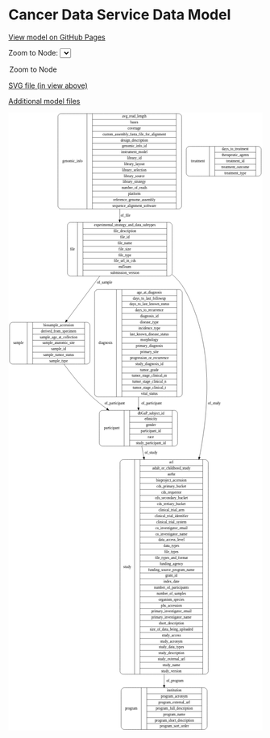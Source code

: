 <link rel='stylesheet' href="assets/style.css">
<link rel='stylesheet' href="https://unpkg.com/leaflet@1.5.1/dist/leaflet.css" integrity="sha512-xwE/Az9zrjBIphAcBb3F6JVqxf46+CDLwfLMHloNu6KEQCAWi6HcDUbeOfBIptF7tcCzusKFjFw2yuvEpDL9wQ==" crossorigin="">
<script type="text/javascript" src="https://code.jquery.com/jquery-3.2.1.min.js"></script>
<script type="text/javascript"  src="https://unpkg.com/leaflet@1.5.1/dist/leaflet.js"></script>
<script type="text/javascript" src="assets/actions.js"></script>

Cancer Data Service Data Model
==============================

[View model on GitHub Pages](https://cbiit.github.io/cds-model)



Zoom to Node: <select id="node_select">
  <option value="">Zoom to Node</option>
</select>
<div id="model"></div>

<p>
<a href="./model-desc/cds-model.svg">SVG file (in view above)</a>
<p>
<a href="./model-desc">Additional model files</a>
<div id='graph' style='display:off;'>
<svg width="979pt" height="2385pt"
 viewBox="0.00 0.00 978.50 2385.00" xmlns="http://www.w3.org/2000/svg" xmlns:xlink="http://www.w3.org/1999/xlink">
<g id="graph0" class="graph" transform="scale(1 1) rotate(0) translate(4 2381)">
<title>Perl</title>
<polygon fill="#ffffff" stroke="transparent" points="-4,4 -4,-2381 974.5,-2381 974.5,4 -4,4"/>
<!-- sample -->
<g id="node1" class="node">
<title>sample</title>
<path fill="none" stroke="#000000" d="M12,-1410C12,-1410 298,-1410 298,-1410 304,-1410 310,-1416 310,-1422 310,-1422 310,-1559 310,-1559 310,-1565 304,-1571 298,-1571 298,-1571 12,-1571 12,-1571 6,-1571 0,-1565 0,-1559 0,-1559 0,-1422 0,-1422 0,-1416 6,-1410 12,-1410"/>
<text text-anchor="middle" x="34" y="-1486.8" font-family="Times,serif" font-size="14.00" fill="#000000">sample</text>
<polyline fill="none" stroke="#000000" points="68,-1410 68,-1571 "/>
<text text-anchor="middle" x="78.5" y="-1486.8" font-family="Times,serif" font-size="14.00" fill="#000000"> </text>
<polyline fill="none" stroke="#000000" points="89,-1410 89,-1571 "/>
<text text-anchor="middle" x="189" y="-1555.8" font-family="Times,serif" font-size="14.00" fill="#000000">biosample_accession</text>
<polyline fill="none" stroke="#000000" points="89,-1548 289,-1548 "/>
<text text-anchor="middle" x="189" y="-1532.8" font-family="Times,serif" font-size="14.00" fill="#000000">derived_from_specimen</text>
<polyline fill="none" stroke="#000000" points="89,-1525 289,-1525 "/>
<text text-anchor="middle" x="189" y="-1509.8" font-family="Times,serif" font-size="14.00" fill="#000000">sample_age_at_collection</text>
<polyline fill="none" stroke="#000000" points="89,-1502 289,-1502 "/>
<text text-anchor="middle" x="189" y="-1486.8" font-family="Times,serif" font-size="14.00" fill="#000000">sample_anatomic_site</text>
<polyline fill="none" stroke="#000000" points="89,-1479 289,-1479 "/>
<text text-anchor="middle" x="189" y="-1463.8" font-family="Times,serif" font-size="14.00" fill="#000000">sample_id</text>
<polyline fill="none" stroke="#000000" points="89,-1456 289,-1456 "/>
<text text-anchor="middle" x="189" y="-1440.8" font-family="Times,serif" font-size="14.00" fill="#000000">sample_tumor_status</text>
<polyline fill="none" stroke="#000000" points="89,-1433 289,-1433 "/>
<text text-anchor="middle" x="189" y="-1417.8" font-family="Times,serif" font-size="14.00" fill="#000000">sample_type</text>
<polyline fill="none" stroke="#000000" points="289,-1410 289,-1571 "/>
<text text-anchor="middle" x="299.5" y="-1486.8" font-family="Times,serif" font-size="14.00" fill="#000000"> </text>
</g>
<!-- participant -->
<g id="node5" class="node">
<title>participant</title>
<path fill="none" stroke="#000000" d="M358,-1093.5C358,-1093.5 636,-1093.5 636,-1093.5 642,-1093.5 648,-1099.5 648,-1105.5 648,-1105.5 648,-1219.5 648,-1219.5 648,-1225.5 642,-1231.5 636,-1231.5 636,-1231.5 358,-1231.5 358,-1231.5 352,-1231.5 346,-1225.5 346,-1219.5 346,-1219.5 346,-1105.5 346,-1105.5 346,-1099.5 352,-1093.5 358,-1093.5"/>
<text text-anchor="middle" x="394" y="-1158.8" font-family="Times,serif" font-size="14.00" fill="#000000">participant</text>
<polyline fill="none" stroke="#000000" points="442,-1093.5 442,-1231.5 "/>
<text text-anchor="middle" x="452.5" y="-1158.8" font-family="Times,serif" font-size="14.00" fill="#000000"> </text>
<polyline fill="none" stroke="#000000" points="463,-1093.5 463,-1231.5 "/>
<text text-anchor="middle" x="545" y="-1216.3" font-family="Times,serif" font-size="14.00" fill="#000000">dbGaP_subject_id</text>
<polyline fill="none" stroke="#000000" points="463,-1208.5 627,-1208.5 "/>
<text text-anchor="middle" x="545" y="-1193.3" font-family="Times,serif" font-size="14.00" fill="#000000">ethnicity</text>
<polyline fill="none" stroke="#000000" points="463,-1185.5 627,-1185.5 "/>
<text text-anchor="middle" x="545" y="-1170.3" font-family="Times,serif" font-size="14.00" fill="#000000">gender</text>
<polyline fill="none" stroke="#000000" points="463,-1162.5 627,-1162.5 "/>
<text text-anchor="middle" x="545" y="-1147.3" font-family="Times,serif" font-size="14.00" fill="#000000">participant_id</text>
<polyline fill="none" stroke="#000000" points="463,-1139.5 627,-1139.5 "/>
<text text-anchor="middle" x="545" y="-1124.3" font-family="Times,serif" font-size="14.00" fill="#000000">race</text>
<polyline fill="none" stroke="#000000" points="463,-1116.5 627,-1116.5 "/>
<text text-anchor="middle" x="545" y="-1101.3" font-family="Times,serif" font-size="14.00" fill="#000000">study_participant_id</text>
<polyline fill="none" stroke="#000000" points="627,-1093.5 627,-1231.5 "/>
<text text-anchor="middle" x="637.5" y="-1158.8" font-family="Times,serif" font-size="14.00" fill="#000000"> </text>
</g>
<!-- sample&#45;&gt;participant -->
<g id="edge3" class="edge">
<title>sample&#45;&gt;participant</title>
<path fill="none" stroke="#000000" d="M209.7579,-1409.7935C239.4271,-1369.2363 278.2916,-1320.8122 319,-1283 336.1062,-1267.1109 355.4822,-1251.7911 374.9971,-1237.7114"/>
<polygon fill="#000000" stroke="#000000" points="377.2466,-1240.4063 383.3629,-1231.7551 373.1866,-1234.7039 377.2466,-1240.4063"/>
<text text-anchor="middle" x="405.5" y="-1253.8" font-family="Times,serif" font-size="14.00" fill="#000000">of_participant</text>
</g>
<!-- diagnosis -->
<g id="node2" class="node">
<title>diagnosis</title>
<path fill="none" stroke="#000000" d="M340,-1283.5C340,-1283.5 654,-1283.5 654,-1283.5 660,-1283.5 666,-1289.5 666,-1295.5 666,-1295.5 666,-1685.5 666,-1685.5 666,-1691.5 660,-1697.5 654,-1697.5 654,-1697.5 340,-1697.5 340,-1697.5 334,-1697.5 328,-1691.5 328,-1685.5 328,-1685.5 328,-1295.5 328,-1295.5 328,-1289.5 334,-1283.5 340,-1283.5"/>
<text text-anchor="middle" x="370" y="-1486.8" font-family="Times,serif" font-size="14.00" fill="#000000">diagnosis</text>
<polyline fill="none" stroke="#000000" points="412,-1283.5 412,-1697.5 "/>
<text text-anchor="middle" x="422.5" y="-1486.8" font-family="Times,serif" font-size="14.00" fill="#000000"> </text>
<polyline fill="none" stroke="#000000" points="433,-1283.5 433,-1697.5 "/>
<text text-anchor="middle" x="539" y="-1682.3" font-family="Times,serif" font-size="14.00" fill="#000000">age_at_diagnosis</text>
<polyline fill="none" stroke="#000000" points="433,-1674.5 645,-1674.5 "/>
<text text-anchor="middle" x="539" y="-1659.3" font-family="Times,serif" font-size="14.00" fill="#000000">days_to_last_followup</text>
<polyline fill="none" stroke="#000000" points="433,-1651.5 645,-1651.5 "/>
<text text-anchor="middle" x="539" y="-1636.3" font-family="Times,serif" font-size="14.00" fill="#000000">days_to_last_known_status</text>
<polyline fill="none" stroke="#000000" points="433,-1628.5 645,-1628.5 "/>
<text text-anchor="middle" x="539" y="-1613.3" font-family="Times,serif" font-size="14.00" fill="#000000">days_to_recurrence</text>
<polyline fill="none" stroke="#000000" points="433,-1605.5 645,-1605.5 "/>
<text text-anchor="middle" x="539" y="-1590.3" font-family="Times,serif" font-size="14.00" fill="#000000">diagnosis_id</text>
<polyline fill="none" stroke="#000000" points="433,-1582.5 645,-1582.5 "/>
<text text-anchor="middle" x="539" y="-1567.3" font-family="Times,serif" font-size="14.00" fill="#000000">disease_type</text>
<polyline fill="none" stroke="#000000" points="433,-1559.5 645,-1559.5 "/>
<text text-anchor="middle" x="539" y="-1544.3" font-family="Times,serif" font-size="14.00" fill="#000000">incidence_type</text>
<polyline fill="none" stroke="#000000" points="433,-1536.5 645,-1536.5 "/>
<text text-anchor="middle" x="539" y="-1521.3" font-family="Times,serif" font-size="14.00" fill="#000000">last_known_disease_status</text>
<polyline fill="none" stroke="#000000" points="433,-1513.5 645,-1513.5 "/>
<text text-anchor="middle" x="539" y="-1498.3" font-family="Times,serif" font-size="14.00" fill="#000000">morphology</text>
<polyline fill="none" stroke="#000000" points="433,-1490.5 645,-1490.5 "/>
<text text-anchor="middle" x="539" y="-1475.3" font-family="Times,serif" font-size="14.00" fill="#000000">primary_diagnosis</text>
<polyline fill="none" stroke="#000000" points="433,-1467.5 645,-1467.5 "/>
<text text-anchor="middle" x="539" y="-1452.3" font-family="Times,serif" font-size="14.00" fill="#000000">primary_site</text>
<polyline fill="none" stroke="#000000" points="433,-1444.5 645,-1444.5 "/>
<text text-anchor="middle" x="539" y="-1429.3" font-family="Times,serif" font-size="14.00" fill="#000000">progression_or_recurrence</text>
<polyline fill="none" stroke="#000000" points="433,-1421.5 645,-1421.5 "/>
<text text-anchor="middle" x="539" y="-1406.3" font-family="Times,serif" font-size="14.00" fill="#000000">study_diagnosis_id</text>
<polyline fill="none" stroke="#000000" points="433,-1398.5 645,-1398.5 "/>
<text text-anchor="middle" x="539" y="-1383.3" font-family="Times,serif" font-size="14.00" fill="#000000">tumor_grade</text>
<polyline fill="none" stroke="#000000" points="433,-1375.5 645,-1375.5 "/>
<text text-anchor="middle" x="539" y="-1360.3" font-family="Times,serif" font-size="14.00" fill="#000000">tumor_stage_clinical_m</text>
<polyline fill="none" stroke="#000000" points="433,-1352.5 645,-1352.5 "/>
<text text-anchor="middle" x="539" y="-1337.3" font-family="Times,serif" font-size="14.00" fill="#000000">tumor_stage_clinical_n</text>
<polyline fill="none" stroke="#000000" points="433,-1329.5 645,-1329.5 "/>
<text text-anchor="middle" x="539" y="-1314.3" font-family="Times,serif" font-size="14.00" fill="#000000">tumor_stage_clinical_t</text>
<polyline fill="none" stroke="#000000" points="433,-1306.5 645,-1306.5 "/>
<text text-anchor="middle" x="539" y="-1291.3" font-family="Times,serif" font-size="14.00" fill="#000000">vital_status</text>
<polyline fill="none" stroke="#000000" points="645,-1283.5 645,-1697.5 "/>
<text text-anchor="middle" x="655.5" y="-1486.8" font-family="Times,serif" font-size="14.00" fill="#000000"> </text>
</g>
<!-- diagnosis&#45;&gt;participant -->
<g id="edge4" class="edge">
<title>diagnosis&#45;&gt;participant</title>
<path fill="none" stroke="#000000" d="M497,-1283.2377C497,-1268.8477 497,-1254.9362 497,-1241.9913"/>
<polygon fill="#000000" stroke="#000000" points="500.5001,-1241.8262 497,-1231.8262 493.5001,-1241.8262 500.5001,-1241.8262"/>
<text text-anchor="middle" x="547.5" y="-1253.8" font-family="Times,serif" font-size="14.00" fill="#000000">of_participant</text>
</g>
<!-- file -->
<g id="node3" class="node">
<title>file</title>
<path fill="none" stroke="#000000" d="M235,-1749.5C235,-1749.5 615,-1749.5 615,-1749.5 621,-1749.5 627,-1755.5 627,-1761.5 627,-1761.5 627,-1944.5 627,-1944.5 627,-1950.5 621,-1956.5 615,-1956.5 615,-1956.5 235,-1956.5 235,-1956.5 229,-1956.5 223,-1950.5 223,-1944.5 223,-1944.5 223,-1761.5 223,-1761.5 223,-1755.5 229,-1749.5 235,-1749.5"/>
<text text-anchor="middle" x="242.5" y="-1849.3" font-family="Times,serif" font-size="14.00" fill="#000000">file</text>
<polyline fill="none" stroke="#000000" points="262,-1749.5 262,-1956.5 "/>
<text text-anchor="middle" x="272.5" y="-1849.3" font-family="Times,serif" font-size="14.00" fill="#000000"> </text>
<polyline fill="none" stroke="#000000" points="283,-1749.5 283,-1956.5 "/>
<text text-anchor="middle" x="444.5" y="-1941.3" font-family="Times,serif" font-size="14.00" fill="#000000">experimental_strategy_and_data_subtypes</text>
<polyline fill="none" stroke="#000000" points="283,-1933.5 606,-1933.5 "/>
<text text-anchor="middle" x="444.5" y="-1918.3" font-family="Times,serif" font-size="14.00" fill="#000000">file_description</text>
<polyline fill="none" stroke="#000000" points="283,-1910.5 606,-1910.5 "/>
<text text-anchor="middle" x="444.5" y="-1895.3" font-family="Times,serif" font-size="14.00" fill="#000000">file_id</text>
<polyline fill="none" stroke="#000000" points="283,-1887.5 606,-1887.5 "/>
<text text-anchor="middle" x="444.5" y="-1872.3" font-family="Times,serif" font-size="14.00" fill="#000000">file_name</text>
<polyline fill="none" stroke="#000000" points="283,-1864.5 606,-1864.5 "/>
<text text-anchor="middle" x="444.5" y="-1849.3" font-family="Times,serif" font-size="14.00" fill="#000000">file_size</text>
<polyline fill="none" stroke="#000000" points="283,-1841.5 606,-1841.5 "/>
<text text-anchor="middle" x="444.5" y="-1826.3" font-family="Times,serif" font-size="14.00" fill="#000000">file_type</text>
<polyline fill="none" stroke="#000000" points="283,-1818.5 606,-1818.5 "/>
<text text-anchor="middle" x="444.5" y="-1803.3" font-family="Times,serif" font-size="14.00" fill="#000000">file_url_in_cds</text>
<polyline fill="none" stroke="#000000" points="283,-1795.5 606,-1795.5 "/>
<text text-anchor="middle" x="444.5" y="-1780.3" font-family="Times,serif" font-size="14.00" fill="#000000">md5sum</text>
<polyline fill="none" stroke="#000000" points="283,-1772.5 606,-1772.5 "/>
<text text-anchor="middle" x="444.5" y="-1757.3" font-family="Times,serif" font-size="14.00" fill="#000000">submission_version</text>
<polyline fill="none" stroke="#000000" points="606,-1749.5 606,-1956.5 "/>
<text text-anchor="middle" x="616.5" y="-1849.3" font-family="Times,serif" font-size="14.00" fill="#000000"> </text>
</g>
<!-- file&#45;&gt;sample -->
<g id="edge1" class="edge">
<title>file&#45;&gt;sample</title>
<path fill="none" stroke="#000000" d="M347.6288,-1749.122C307.6176,-1695.4032 259.292,-1630.5217 221.0538,-1579.1833"/>
<polygon fill="#000000" stroke="#000000" points="223.7866,-1576.9931 215.0062,-1571.0639 218.1727,-1581.1745 223.7866,-1576.9931"/>
<text text-anchor="middle" x="366.5" y="-1719.8" font-family="Times,serif" font-size="14.00" fill="#000000">of_sample</text>
</g>
<!-- study -->
<g id="node4" class="node">
<title>study</title>
<path fill="none" stroke="#000000" d="M438,-213.5C438,-213.5 754,-213.5 754,-213.5 760,-213.5 766,-219.5 766,-225.5 766,-225.5 766,-1029.5 766,-1029.5 766,-1035.5 760,-1041.5 754,-1041.5 754,-1041.5 438,-1041.5 438,-1041.5 432,-1041.5 426,-1035.5 426,-1029.5 426,-1029.5 426,-225.5 426,-225.5 426,-219.5 432,-213.5 438,-213.5"/>
<text text-anchor="middle" x="454" y="-623.8" font-family="Times,serif" font-size="14.00" fill="#000000">study</text>
<polyline fill="none" stroke="#000000" points="482,-213.5 482,-1041.5 "/>
<text text-anchor="middle" x="492.5" y="-623.8" font-family="Times,serif" font-size="14.00" fill="#000000"> </text>
<polyline fill="none" stroke="#000000" points="503,-213.5 503,-1041.5 "/>
<text text-anchor="middle" x="624" y="-1026.3" font-family="Times,serif" font-size="14.00" fill="#000000">acl</text>
<polyline fill="none" stroke="#000000" points="503,-1018.5 745,-1018.5 "/>
<text text-anchor="middle" x="624" y="-1003.3" font-family="Times,serif" font-size="14.00" fill="#000000">adult_or_childhood_study</text>
<polyline fill="none" stroke="#000000" points="503,-995.5 745,-995.5 "/>
<text text-anchor="middle" x="624" y="-980.3" font-family="Times,serif" font-size="14.00" fill="#000000">authz</text>
<polyline fill="none" stroke="#000000" points="503,-972.5 745,-972.5 "/>
<text text-anchor="middle" x="624" y="-957.3" font-family="Times,serif" font-size="14.00" fill="#000000">bioproject_accession</text>
<polyline fill="none" stroke="#000000" points="503,-949.5 745,-949.5 "/>
<text text-anchor="middle" x="624" y="-934.3" font-family="Times,serif" font-size="14.00" fill="#000000">cds_primary_bucket</text>
<polyline fill="none" stroke="#000000" points="503,-926.5 745,-926.5 "/>
<text text-anchor="middle" x="624" y="-911.3" font-family="Times,serif" font-size="14.00" fill="#000000">cds_requestor</text>
<polyline fill="none" stroke="#000000" points="503,-903.5 745,-903.5 "/>
<text text-anchor="middle" x="624" y="-888.3" font-family="Times,serif" font-size="14.00" fill="#000000">cds_secondary_bucket</text>
<polyline fill="none" stroke="#000000" points="503,-880.5 745,-880.5 "/>
<text text-anchor="middle" x="624" y="-865.3" font-family="Times,serif" font-size="14.00" fill="#000000">cds_tertiary_bucket</text>
<polyline fill="none" stroke="#000000" points="503,-857.5 745,-857.5 "/>
<text text-anchor="middle" x="624" y="-842.3" font-family="Times,serif" font-size="14.00" fill="#000000">clinical_trial_arm</text>
<polyline fill="none" stroke="#000000" points="503,-834.5 745,-834.5 "/>
<text text-anchor="middle" x="624" y="-819.3" font-family="Times,serif" font-size="14.00" fill="#000000">clinical_trial_identifier</text>
<polyline fill="none" stroke="#000000" points="503,-811.5 745,-811.5 "/>
<text text-anchor="middle" x="624" y="-796.3" font-family="Times,serif" font-size="14.00" fill="#000000">clinical_trial_system</text>
<polyline fill="none" stroke="#000000" points="503,-788.5 745,-788.5 "/>
<text text-anchor="middle" x="624" y="-773.3" font-family="Times,serif" font-size="14.00" fill="#000000">co_investigator_email</text>
<polyline fill="none" stroke="#000000" points="503,-765.5 745,-765.5 "/>
<text text-anchor="middle" x="624" y="-750.3" font-family="Times,serif" font-size="14.00" fill="#000000">co_investigator_name</text>
<polyline fill="none" stroke="#000000" points="503,-742.5 745,-742.5 "/>
<text text-anchor="middle" x="624" y="-727.3" font-family="Times,serif" font-size="14.00" fill="#000000">data_access_level</text>
<polyline fill="none" stroke="#000000" points="503,-719.5 745,-719.5 "/>
<text text-anchor="middle" x="624" y="-704.3" font-family="Times,serif" font-size="14.00" fill="#000000">data_types</text>
<polyline fill="none" stroke="#000000" points="503,-696.5 745,-696.5 "/>
<text text-anchor="middle" x="624" y="-681.3" font-family="Times,serif" font-size="14.00" fill="#000000">file_types</text>
<polyline fill="none" stroke="#000000" points="503,-673.5 745,-673.5 "/>
<text text-anchor="middle" x="624" y="-658.3" font-family="Times,serif" font-size="14.00" fill="#000000">file_types_and_format</text>
<polyline fill="none" stroke="#000000" points="503,-650.5 745,-650.5 "/>
<text text-anchor="middle" x="624" y="-635.3" font-family="Times,serif" font-size="14.00" fill="#000000">funding_agency</text>
<polyline fill="none" stroke="#000000" points="503,-627.5 745,-627.5 "/>
<text text-anchor="middle" x="624" y="-612.3" font-family="Times,serif" font-size="14.00" fill="#000000">funding_source_program_name</text>
<polyline fill="none" stroke="#000000" points="503,-604.5 745,-604.5 "/>
<text text-anchor="middle" x="624" y="-589.3" font-family="Times,serif" font-size="14.00" fill="#000000">grant_id</text>
<polyline fill="none" stroke="#000000" points="503,-581.5 745,-581.5 "/>
<text text-anchor="middle" x="624" y="-566.3" font-family="Times,serif" font-size="14.00" fill="#000000">index_date</text>
<polyline fill="none" stroke="#000000" points="503,-558.5 745,-558.5 "/>
<text text-anchor="middle" x="624" y="-543.3" font-family="Times,serif" font-size="14.00" fill="#000000">number_of_participants</text>
<polyline fill="none" stroke="#000000" points="503,-535.5 745,-535.5 "/>
<text text-anchor="middle" x="624" y="-520.3" font-family="Times,serif" font-size="14.00" fill="#000000">number_of_samples</text>
<polyline fill="none" stroke="#000000" points="503,-512.5 745,-512.5 "/>
<text text-anchor="middle" x="624" y="-497.3" font-family="Times,serif" font-size="14.00" fill="#000000">organism_species</text>
<polyline fill="none" stroke="#000000" points="503,-489.5 745,-489.5 "/>
<text text-anchor="middle" x="624" y="-474.3" font-family="Times,serif" font-size="14.00" fill="#000000">phs_accession</text>
<polyline fill="none" stroke="#000000" points="503,-466.5 745,-466.5 "/>
<text text-anchor="middle" x="624" y="-451.3" font-family="Times,serif" font-size="14.00" fill="#000000">primary_investigator_email</text>
<polyline fill="none" stroke="#000000" points="503,-443.5 745,-443.5 "/>
<text text-anchor="middle" x="624" y="-428.3" font-family="Times,serif" font-size="14.00" fill="#000000">primary_investigator_name</text>
<polyline fill="none" stroke="#000000" points="503,-420.5 745,-420.5 "/>
<text text-anchor="middle" x="624" y="-405.3" font-family="Times,serif" font-size="14.00" fill="#000000">short_description</text>
<polyline fill="none" stroke="#000000" points="503,-397.5 745,-397.5 "/>
<text text-anchor="middle" x="624" y="-382.3" font-family="Times,serif" font-size="14.00" fill="#000000">size_of_data_being_uploaded</text>
<polyline fill="none" stroke="#000000" points="503,-374.5 745,-374.5 "/>
<text text-anchor="middle" x="624" y="-359.3" font-family="Times,serif" font-size="14.00" fill="#000000">study_access</text>
<polyline fill="none" stroke="#000000" points="503,-351.5 745,-351.5 "/>
<text text-anchor="middle" x="624" y="-336.3" font-family="Times,serif" font-size="14.00" fill="#000000">study_acronym</text>
<polyline fill="none" stroke="#000000" points="503,-328.5 745,-328.5 "/>
<text text-anchor="middle" x="624" y="-313.3" font-family="Times,serif" font-size="14.00" fill="#000000">study_data_types</text>
<polyline fill="none" stroke="#000000" points="503,-305.5 745,-305.5 "/>
<text text-anchor="middle" x="624" y="-290.3" font-family="Times,serif" font-size="14.00" fill="#000000">study_description</text>
<polyline fill="none" stroke="#000000" points="503,-282.5 745,-282.5 "/>
<text text-anchor="middle" x="624" y="-267.3" font-family="Times,serif" font-size="14.00" fill="#000000">study_external_url</text>
<polyline fill="none" stroke="#000000" points="503,-259.5 745,-259.5 "/>
<text text-anchor="middle" x="624" y="-244.3" font-family="Times,serif" font-size="14.00" fill="#000000">study_name</text>
<polyline fill="none" stroke="#000000" points="503,-236.5 745,-236.5 "/>
<text text-anchor="middle" x="624" y="-221.3" font-family="Times,serif" font-size="14.00" fill="#000000">study_version</text>
<polyline fill="none" stroke="#000000" points="745,-213.5 745,-1041.5 "/>
<text text-anchor="middle" x="755.5" y="-623.8" font-family="Times,serif" font-size="14.00" fill="#000000"> </text>
</g>
<!-- file&#45;&gt;study -->
<g id="edge6" class="edge">
<title>file&#45;&gt;study</title>
<path fill="none" stroke="#000000" d="M627.158,-1755.7487C646.1599,-1739.0377 662.8301,-1719.8645 675,-1698 783.064,-1503.8516 773.329,-1258.3353 732.0834,-1051.416"/>
<polygon fill="#000000" stroke="#000000" points="735.5095,-1050.6996 730.0959,-1041.5922 728.6485,-1052.0877 735.5095,-1050.6996"/>
<text text-anchor="middle" x="789.5" y="-1253.8" font-family="Times,serif" font-size="14.00" fill="#000000">of_study</text>
</g>
<!-- program -->
<g id="node7" class="node">
<title>program</title>
<path fill="none" stroke="#000000" d="M442,-.5C442,-.5 750,-.5 750,-.5 756,-.5 762,-6.5 762,-12.5 762,-12.5 762,-149.5 762,-149.5 762,-155.5 756,-161.5 750,-161.5 750,-161.5 442,-161.5 442,-161.5 436,-161.5 430,-155.5 430,-149.5 430,-149.5 430,-12.5 430,-12.5 430,-6.5 436,-.5 442,-.5"/>
<text text-anchor="middle" x="469" y="-77.3" font-family="Times,serif" font-size="14.00" fill="#000000">program</text>
<polyline fill="none" stroke="#000000" points="508,-.5 508,-161.5 "/>
<text text-anchor="middle" x="518.5" y="-77.3" font-family="Times,serif" font-size="14.00" fill="#000000"> </text>
<polyline fill="none" stroke="#000000" points="529,-.5 529,-161.5 "/>
<text text-anchor="middle" x="635" y="-146.3" font-family="Times,serif" font-size="14.00" fill="#000000">institution</text>
<polyline fill="none" stroke="#000000" points="529,-138.5 741,-138.5 "/>
<text text-anchor="middle" x="635" y="-123.3" font-family="Times,serif" font-size="14.00" fill="#000000">program_acronym</text>
<polyline fill="none" stroke="#000000" points="529,-115.5 741,-115.5 "/>
<text text-anchor="middle" x="635" y="-100.3" font-family="Times,serif" font-size="14.00" fill="#000000">program_external_url</text>
<polyline fill="none" stroke="#000000" points="529,-92.5 741,-92.5 "/>
<text text-anchor="middle" x="635" y="-77.3" font-family="Times,serif" font-size="14.00" fill="#000000">program_full_description</text>
<polyline fill="none" stroke="#000000" points="529,-69.5 741,-69.5 "/>
<text text-anchor="middle" x="635" y="-54.3" font-family="Times,serif" font-size="14.00" fill="#000000">program_name</text>
<polyline fill="none" stroke="#000000" points="529,-46.5 741,-46.5 "/>
<text text-anchor="middle" x="635" y="-31.3" font-family="Times,serif" font-size="14.00" fill="#000000">program_short_description</text>
<polyline fill="none" stroke="#000000" points="529,-23.5 741,-23.5 "/>
<text text-anchor="middle" x="635" y="-8.3" font-family="Times,serif" font-size="14.00" fill="#000000">program_sort_order</text>
<polyline fill="none" stroke="#000000" points="741,-.5 741,-161.5 "/>
<text text-anchor="middle" x="751.5" y="-77.3" font-family="Times,serif" font-size="14.00" fill="#000000"> </text>
</g>
<!-- study&#45;&gt;program -->
<g id="edge2" class="edge">
<title>study&#45;&gt;program</title>
<path fill="none" stroke="#000000" d="M596,-213.2924C596,-198.6089 596,-184.6733 596,-171.7422"/>
<polygon fill="#000000" stroke="#000000" points="599.5001,-171.592 596,-161.592 592.5001,-171.5921 599.5001,-171.592"/>
<text text-anchor="middle" x="637.5" y="-183.8" font-family="Times,serif" font-size="14.00" fill="#000000">of_program</text>
</g>
<!-- participant&#45;&gt;study -->
<g id="edge5" class="edge">
<title>participant&#45;&gt;study</title>
<path fill="none" stroke="#000000" d="M509.7904,-1093.3802C512.138,-1080.6937 514.7371,-1066.6481 517.5255,-1051.5795"/>
<polygon fill="#000000" stroke="#000000" points="521.0064,-1052.0035 519.3845,-1041.5335 514.1232,-1050.7297 521.0064,-1052.0035"/>
<text text-anchor="middle" x="545.5" y="-1063.8" font-family="Times,serif" font-size="14.00" fill="#000000">of_study</text>
</g>
<!-- genomic_info -->
<g id="node6" class="node">
<title>genomic_info</title>
<path fill="none" stroke="#000000" d="M198.5,-2008.5C198.5,-2008.5 651.5,-2008.5 651.5,-2008.5 657.5,-2008.5 663.5,-2014.5 663.5,-2020.5 663.5,-2020.5 663.5,-2364.5 663.5,-2364.5 663.5,-2370.5 657.5,-2376.5 651.5,-2376.5 651.5,-2376.5 198.5,-2376.5 198.5,-2376.5 192.5,-2376.5 186.5,-2370.5 186.5,-2364.5 186.5,-2364.5 186.5,-2020.5 186.5,-2020.5 186.5,-2014.5 192.5,-2008.5 198.5,-2008.5"/>
<text text-anchor="middle" x="242.5" y="-2188.8" font-family="Times,serif" font-size="14.00" fill="#000000">genomic_info</text>
<polyline fill="none" stroke="#000000" points="298.5,-2008.5 298.5,-2376.5 "/>
<text text-anchor="middle" x="309" y="-2188.8" font-family="Times,serif" font-size="14.00" fill="#000000"> </text>
<polyline fill="none" stroke="#000000" points="319.5,-2008.5 319.5,-2376.5 "/>
<text text-anchor="middle" x="481" y="-2361.3" font-family="Times,serif" font-size="14.00" fill="#000000">avg_read_length</text>
<polyline fill="none" stroke="#000000" points="319.5,-2353.5 642.5,-2353.5 "/>
<text text-anchor="middle" x="481" y="-2338.3" font-family="Times,serif" font-size="14.00" fill="#000000">bases</text>
<polyline fill="none" stroke="#000000" points="319.5,-2330.5 642.5,-2330.5 "/>
<text text-anchor="middle" x="481" y="-2315.3" font-family="Times,serif" font-size="14.00" fill="#000000">coverage</text>
<polyline fill="none" stroke="#000000" points="319.5,-2307.5 642.5,-2307.5 "/>
<text text-anchor="middle" x="481" y="-2292.3" font-family="Times,serif" font-size="14.00" fill="#000000">custom_assembly_fasta_file_for_alignment</text>
<polyline fill="none" stroke="#000000" points="319.5,-2284.5 642.5,-2284.5 "/>
<text text-anchor="middle" x="481" y="-2269.3" font-family="Times,serif" font-size="14.00" fill="#000000">design_description</text>
<polyline fill="none" stroke="#000000" points="319.5,-2261.5 642.5,-2261.5 "/>
<text text-anchor="middle" x="481" y="-2246.3" font-family="Times,serif" font-size="14.00" fill="#000000">genomic_info_id</text>
<polyline fill="none" stroke="#000000" points="319.5,-2238.5 642.5,-2238.5 "/>
<text text-anchor="middle" x="481" y="-2223.3" font-family="Times,serif" font-size="14.00" fill="#000000">instrument_model</text>
<polyline fill="none" stroke="#000000" points="319.5,-2215.5 642.5,-2215.5 "/>
<text text-anchor="middle" x="481" y="-2200.3" font-family="Times,serif" font-size="14.00" fill="#000000">library_id</text>
<polyline fill="none" stroke="#000000" points="319.5,-2192.5 642.5,-2192.5 "/>
<text text-anchor="middle" x="481" y="-2177.3" font-family="Times,serif" font-size="14.00" fill="#000000">library_layout</text>
<polyline fill="none" stroke="#000000" points="319.5,-2169.5 642.5,-2169.5 "/>
<text text-anchor="middle" x="481" y="-2154.3" font-family="Times,serif" font-size="14.00" fill="#000000">library_selection</text>
<polyline fill="none" stroke="#000000" points="319.5,-2146.5 642.5,-2146.5 "/>
<text text-anchor="middle" x="481" y="-2131.3" font-family="Times,serif" font-size="14.00" fill="#000000">library_source</text>
<polyline fill="none" stroke="#000000" points="319.5,-2123.5 642.5,-2123.5 "/>
<text text-anchor="middle" x="481" y="-2108.3" font-family="Times,serif" font-size="14.00" fill="#000000">library_strategy</text>
<polyline fill="none" stroke="#000000" points="319.5,-2100.5 642.5,-2100.5 "/>
<text text-anchor="middle" x="481" y="-2085.3" font-family="Times,serif" font-size="14.00" fill="#000000">number_of_reads</text>
<polyline fill="none" stroke="#000000" points="319.5,-2077.5 642.5,-2077.5 "/>
<text text-anchor="middle" x="481" y="-2062.3" font-family="Times,serif" font-size="14.00" fill="#000000">platform</text>
<polyline fill="none" stroke="#000000" points="319.5,-2054.5 642.5,-2054.5 "/>
<text text-anchor="middle" x="481" y="-2039.3" font-family="Times,serif" font-size="14.00" fill="#000000">reference_genome_assembly</text>
<polyline fill="none" stroke="#000000" points="319.5,-2031.5 642.5,-2031.5 "/>
<text text-anchor="middle" x="481" y="-2016.3" font-family="Times,serif" font-size="14.00" fill="#000000">sequence_alignment_software</text>
<polyline fill="none" stroke="#000000" points="642.5,-2008.5 642.5,-2376.5 "/>
<text text-anchor="middle" x="653" y="-2188.8" font-family="Times,serif" font-size="14.00" fill="#000000"> </text>
</g>
<!-- genomic_info&#45;&gt;file -->
<g id="edge7" class="edge">
<title>genomic_info&#45;&gt;file</title>
<path fill="none" stroke="#000000" d="M425,-2008.3433C425,-1994.3068 425,-1980.4026 425,-1967.0183"/>
<polygon fill="#000000" stroke="#000000" points="428.5001,-1966.891 425,-1956.891 421.5001,-1966.8911 428.5001,-1966.891"/>
<text text-anchor="middle" x="447" y="-1978.8" font-family="Times,serif" font-size="14.00" fill="#000000">of_file</text>
</g>
<!-- treatment -->
<g id="node8" class="node">
<title>treatment</title>
<path fill="none" stroke="#000000" d="M693.5,-2135C693.5,-2135 958.5,-2135 958.5,-2135 964.5,-2135 970.5,-2141 970.5,-2147 970.5,-2147 970.5,-2238 970.5,-2238 970.5,-2244 964.5,-2250 958.5,-2250 958.5,-2250 693.5,-2250 693.5,-2250 687.5,-2250 681.5,-2244 681.5,-2238 681.5,-2238 681.5,-2147 681.5,-2147 681.5,-2141 687.5,-2135 693.5,-2135"/>
<text text-anchor="middle" x="726" y="-2188.8" font-family="Times,serif" font-size="14.00" fill="#000000">treatment</text>
<polyline fill="none" stroke="#000000" points="770.5,-2135 770.5,-2250 "/>
<text text-anchor="middle" x="781" y="-2188.8" font-family="Times,serif" font-size="14.00" fill="#000000"> </text>
<polyline fill="none" stroke="#000000" points="791.5,-2135 791.5,-2250 "/>
<text text-anchor="middle" x="870.5" y="-2234.8" font-family="Times,serif" font-size="14.00" fill="#000000">days_to_treatment</text>
<polyline fill="none" stroke="#000000" points="791.5,-2227 949.5,-2227 "/>
<text text-anchor="middle" x="870.5" y="-2211.8" font-family="Times,serif" font-size="14.00" fill="#000000">therapeutic_agents</text>
<polyline fill="none" stroke="#000000" points="791.5,-2204 949.5,-2204 "/>
<text text-anchor="middle" x="870.5" y="-2188.8" font-family="Times,serif" font-size="14.00" fill="#000000">treatment_id</text>
<polyline fill="none" stroke="#000000" points="791.5,-2181 949.5,-2181 "/>
<text text-anchor="middle" x="870.5" y="-2165.8" font-family="Times,serif" font-size="14.00" fill="#000000">treatment_outcome</text>
<polyline fill="none" stroke="#000000" points="791.5,-2158 949.5,-2158 "/>
<text text-anchor="middle" x="870.5" y="-2142.8" font-family="Times,serif" font-size="14.00" fill="#000000">treatment_type</text>
<polyline fill="none" stroke="#000000" points="949.5,-2135 949.5,-2250 "/>
<text text-anchor="middle" x="960" y="-2188.8" font-family="Times,serif" font-size="14.00" fill="#000000"> </text>
</g>
</g>
</svg>
</div>
